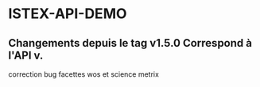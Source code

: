 ISTEX-API-DEMO
=============
Changements depuis le tag v1.5.0
Correspond à l'API v.
-------------
 correction bug facettes wos et science metrix


